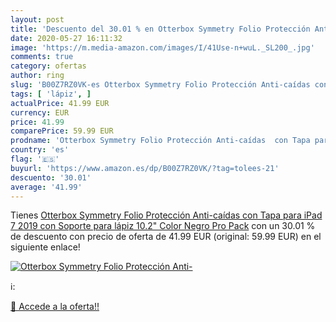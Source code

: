 ```yaml
---
layout: post
title: 'Descuento del 30.01 % en Otterbox Symmetry Folio Protección Anti-'
date: 2020-05-27 16:11:32
image: 'https://m.media-amazon.com/images/I/41Use-n+wuL._SL200_.jpg'
comments: true
category: ofertas
author: ring
slug: 'B00Z7RZ0VK-es Otterbox Symmetry Folio Protección Anti-caídas con Tapa...'
tags: [ 'lápiz', ]
actualPrice: 41.99 EUR
currency: EUR
price: 41.99
comparePrice: 59.99 EUR
prodname: 'Otterbox Symmetry Folio Protección Anti-caídas  con Tapa para iPad 7  2019  con Soporte para lápiz 10.2"  Color Negro  Pro Pack'
country: 'es'
flag: '🇪🇸'
buyurl: 'https://www.amazon.es/dp/B00Z7RZ0VK/?tag=tolees-21'
descuento: '30.01'
average: '41.99'
---
```


Tienes [Otterbox Symmetry Folio Protección Anti-caídas  con Tapa para iPad 7  2019  con Soporte para lápiz 10.2"  Color Negro  Pro Pack](https://www.amazon.es/dp/B00Z7RZ0VK/?tag=tolees-21) con un 30.01 % de descuento con precio de oferta de 41.99 EUR (original: 59.99 EUR) en el siguiente enlace!

[![Otterbox Symmetry Folio Protección Anti-](https://m.media-amazon.com/images/I/41Use-n+wuL._SL200_.jpg)](https://www.amazon.es/dp/B00Z7RZ0VK/?tag=tolees-21)

ℹ️:


[🛒 Accede a la oferta!!](https://www.amazon.es/dp/B00Z7RZ0VK/?tag=tolees-21)
